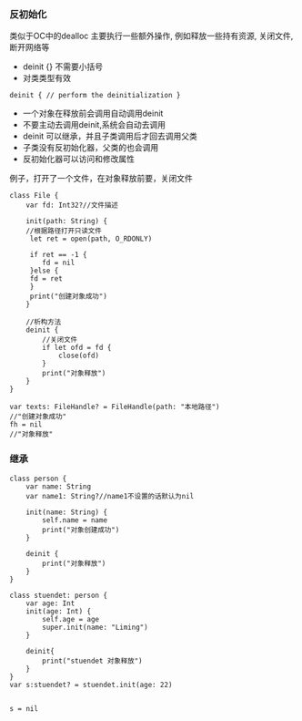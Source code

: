 ### 反初始化

类似于OC中的dealloc
主要执行一些额外操作, 例如释放一些持有资源, 关闭文件, 断开网络等

- deinit {} 不需要小括号
- 对类类型有效

`deinit {
    // perform the deinitialization
}`


- 一个对象在释放前会调用自动调用deinit
- 不要主动去调用deinit,系统会自动去调用
- deinit 可以继承，并且子类调用后才回去调用父类
- 子类没有反初始化器，父类的也会调用
- 反初始化器可以访问和修改属性

例子，打开了一个文件，在对象释放前要，关闭文件

```
class File {
	var fd: Int32?//文件描述
	
	init(path: String) {
	//根据路径打开只读文件
	 let ret = open(path, O_RDONLY)
	 
	 if ret == -1 {
	 	fd = nil
	 }else {
	 fd = ret 
	 }
	 print("创建对象成功")
	}
	
	//析构方法
	deinit {
		//关闭文件
		if let ofd = fd {
			close(ofd)
		}
		print("对象释放")
	}
}

var texts: FileHandle? = FileHandle(path: "本地路径")
//"创建对象成功"
fh = nil
//"对象释放"

```

### 继承

```
class person {
    var name: String
    var name1: String?//name1不设置的话默认为nil
    
    init(name: String) {
        self.name = name
        print("对象创建成功")
    }
    
    deinit {
        print("对象释放")
    }
}

class stuendet: person {
    var age: Int
    init(age: Int) {
        self.age = age
        super.init(name: "Liming")
    }
    
    deinit{
        print("stuendet 对象释放")
    }
}
var s:stuendet? = stuendet.init(age: 22)


s = nil

```



